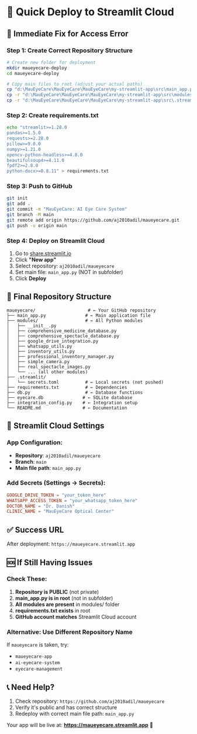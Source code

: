 # 🚀 Quick Deploy to Streamlit Cloud

## 🎯 Immediate Fix for Access Error

### Step 1: Create Correct Repository Structure
```bash
# Create new folder for deployment
mkdir maueyecare-deploy
cd maueyecare-deploy

# Copy main files to root (adjust your actual paths)
cp "d:\MauEyeCare\MauEyeCare\MauEyeCare\my-streamlit-app\src\main_app.py" ./
cp -r "d:\MauEyeCare\MauEyeCare\MauEyeCare\my-streamlit-app\src\modules" ./
cp -r "d:\MauEyeCare\MauEyeCare\MauEyeCare\my-streamlit-app\src\.streamlit" ./
```

### Step 2: Create requirements.txt
```bash
echo "streamlit>=1.28.0
pandas>=1.5.0
requests>=2.28.0
pillow>=9.0.0
numpy>=1.21.0
opencv-python-headless>=4.8.0
beautifulsoup4>=4.11.0
fpdf2>=2.8.0
python-docx>=0.8.11" > requirements.txt
```

### Step 3: Push to GitHub
```bash
git init
git add .
git commit -m "MauEyeCare: AI Eye Care System"
git branch -M main
git remote add origin https://github.com/aj2010adil/maueyecare.git
git push -u origin main
```

### Step 4: Deploy on Streamlit Cloud
1. Go to [share.streamlit.io](https://share.streamlit.io)
2. Click **"New app"**
3. Select repository: `aj2010adil/maueyecare`
4. Set main file: `main_app.py` (NOT in subfolder)
5. Click **Deploy**

## 📁 Final Repository Structure
```
maueyecare/                    # ← Your GitHub repository
├── main_app.py               # ← Main application file
├── modules/                  # ← All Python modules
│   ├── __init__.py
│   ├── comprehensive_medicine_database.py
│   ├── comprehensive_spectacle_database.py
│   ├── google_drive_integration.py
│   ├── whatsapp_utils.py
│   ├── inventory_utils.py
│   ├── professional_inventory_manager.py
│   ├── simple_camera.py
│   ├── real_spectacle_images.py
│   └── ... (all other modules)
├── .streamlit/
│   └── secrets.toml          # ← Local secrets (not pushed)
├── requirements.txt          # ← Dependencies
├── db.py                     # ← Database functions
├── eyecare.db               # ← SQLite database
├── integration_config.py    # ← Integration setup
└── README.md                # ← Documentation
```

## 🔧 Streamlit Cloud Settings

### App Configuration:
- **Repository**: `aj2010adil/maueyecare`
- **Branch**: `main`
- **Main file path**: `main_app.py`

### Add Secrets (Settings → Secrets):
```toml
GOOGLE_DRIVE_TOKEN = "your_token_here"
WHATSAPP_ACCESS_TOKEN = "your_whatsapp_token_here"
DOCTOR_NAME = "Dr. Danish"
CLINIC_NAME = "MauEyeCare Optical Center"
```

## ✅ Success URL
After deployment: `https://maueyecare.streamlit.app`

## 🆘 If Still Having Issues

### Check These:
1. **Repository is PUBLIC** (not private)
2. **main_app.py is in root** (not in subfolder)
3. **All modules are present** in modules/ folder
4. **requirements.txt exists** in root
5. **GitHub account matches** Streamlit Cloud account

### Alternative: Use Different Repository Name
If `maueyecare` is taken, try:
- `maueyecare-app`
- `ai-eyecare-system`
- `eyecare-management`

## 📞 Need Help?
1. Check repository: `https://github.com/aj2010adil/maueyecare`
2. Verify it's public and has correct structure
3. Redeploy with correct main file path: `main_app.py`

Your app will be live at: **https://maueyecare.streamlit.app** 🎉